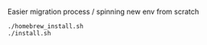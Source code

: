 Easier migration process / spinning new env from scratch

```
./homebrew_install.sh
./install.sh
```
